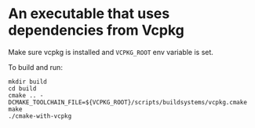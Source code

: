 # An executable that uses dependencies from Vcpkg

Make sure vcpkg is installed and `VCPKG_ROOT` env variable is set.

To build and run:

```
mkdir build
cd build
cmake .. -DCMAKE_TOOLCHAIN_FILE=${VCPKG_ROOT}/scripts/buildsystems/vcpkg.cmake
make
./cmake-with-vcpkg
```
